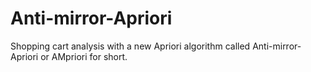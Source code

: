 # Anti-mirror-Apriori
Shopping cart analysis with a new Apriori algorithm called Anti-mirror-Apriori or AMpriori for short.
